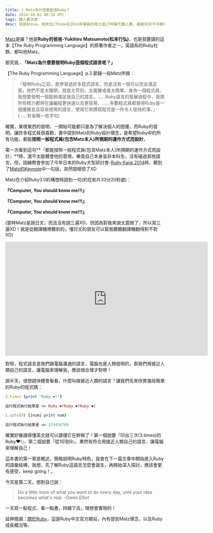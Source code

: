 ```yaml
---
title: » Matz為什麼要創造Ruby？
date: 2014-10-02 08:58 UTC
tags: 鐵人賽文章
desc: 我是Annie，我參加iThome在2014年舉辦的第七屆iT邦幫忙鐵人賽，連續30天不中斷地記錄自己學習Ruby的歷程，這一系列30篇文章，推薦給跟我一樣初學Ruby約半年的朋友參考。
---
```


[Matz](https://twitter.com/yukihiro_matz)是誰？他是**Ruby的爸爸-Yukihiro Matsumoto(松本行弘)**，也是我要讀的這本【The Ruby Programming Language】的原著作者之一。英語系的Ruby社群，都叫他Matz。

那究竟...**「Matz為什麼要發明Ruby這個程式語言呢？」**

【The Ruby Programming Language】p.3 節錄一段Matz所敘：

> 『發明Ruby之前，我學習過許多程式語言，但是沒有一個可以完全滿足我，他們不是太醜陋，就是太苛刻、太複雜或者太簡單。身為一個程式員，我想要發明一個能夠滿足我自己的語言。......Ruby語言的發展過程中，我將所有精力都用在讓編程更快速以及更容易。......多數程式員都覺得Ruby是一個優雅並且容易使用的語言，使用它來撰寫程式是一件令人愉快的事。』(......有省略一些字句)

確實，某樣東西的發明，一開始可能都只是為了解決個人的困擾，而Ruby的發明，讓許多程式員很喜歡，書中提到Matz的Ruby設計理念，是希望Ruby中的所有功能，都能**按照一般程式員(包含Matz本人)所預期的運作方式而設計**。

第一次看到這句**『都能按照一般程式員(包含Matz本人)所預期的運作方式而設計』**時，還不太能體會他的意境，畢竟自己本身並非本科生，沒有碰過其他語言。但，因緣際會參加了今年日本的Ruby大型研討會-[Ruby Kaigi 2014](http://rubykaigi.org/2014)時，聽到了[Matz的Keynote](http://rubykaigi.org/2014/presentation/S-YukihiroMatzMatsumoto)中一句話，突然間頓悟了XD

Matz在介紹Ruby3.0的構想時說到一句(約在影片33分20秒處)：

**『Computer, You should know me!!!』**

**『Computer, You should know me!!!』**

**『Computer, You should know me!!!』**

(當時Matz是說日文，而且沒有說三遍XD，但因為對我來說太震撼了，所以寫三遍XD！我是從翻譯機裡聽到的，懂日文的朋友可以幫我聽聽翻譯機翻得對不對XD)

<iframe width="640" height="360" src="https://www.youtube.com/embed/zt56zjNf84Q?rel=0&amp;controls=1&amp;showinfo=1" frameborder="0" allowfullscreen></iframe>

對呀，程式語言是我們跟電腦溝通的語言，電腦也是人類發明的，那我們用接近人類自己的語言，讓電腦來理解我，應該很合理才對呀！

說半天，很想趕快體會看看，什麼叫做接近人類的語言？讓我們先來欣賞幾段簡單的Ruby的程式碼：

~~~ruby
3.times {print "Ruby ❤!"}  
  
這行程式執行結果是 => Ruby ❤!Ruby ❤!Ruby ❤!  
~~~

~~~ruby
1.upto(9) {|num| print num}  
  
這行程式執行結果是 => 123456789  
~~~


確實好像讀得懂英文就可以讀懂它在幹嘛了！第一個說要『印出三次(3.times)的Ruby❤!』、第二個說要『從1印到9』，果然有符合用接近人類自己的語言，讓電腦來理解自己！

這本書的第一章是概述，簡略說明Ruby特色，我會在下一篇文章中開始進入Ruby的語彙結構，我想，先了解Ruby這語言怎麼會誕生，再開始深入探討，應該會更有感受，keep going！。

今天是第二天，想對自己說：

> Do a little more of what you want to do every day, until your idea becomes what's real. -Gwen Elliot

一天寫一點程式、看一點書，持續下去，理想會實現的！


延伸閱讀：[關於Ruby](https://www.ruby-lang.org/zh_tw/about/)，這是Ruby中文官方網站，內有提到Matz理念，以及Ruby成長概況等。